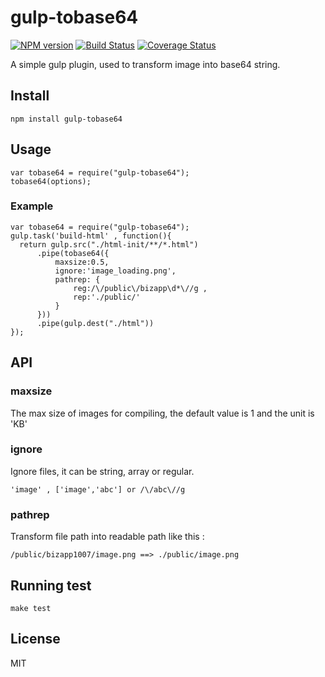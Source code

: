# gulp-tobase64

[![NPM version][npm-image]][npm-url]
[![Build Status][travis-image]][travis-url]
[![Coverage Status][coveralls-image]][coveralls-url]

A simple gulp plugin, used to transform image into base64 string.

## Install

    npm install gulp-tobase64

## Usage

    var tobase64 = require("gulp-tobase64");
    tobase64(options);

### Example

    var tobase64 = require("gulp-tobase64");
    gulp.task('build-html' , function(){
      return gulp.src("./html-init/**/*.html")
          .pipe(tobase64({
              maxsize:0.5,        
              ignore:'image_loading.png',
              pathrep: {
                  reg:/\/public\/bizapp\d*\//g ,
                  rep:'./public/'
              }
          }))
          .pipe(gulp.dest("./html"))
    });

## API

### maxsize
The max size of images for compiling, the default value is 1 and the unit is 'KB'

### ignore
Ignore files, it can be string, array or regular. <br>
```
'image' , ['image','abc'] or /\/abc\//g
```

### pathrep
Transform file path into readable path like this :
```
/public/bizapp1007/image.png ==> ./public/image.png
```

## Running test
```
make test
```

## License
MIT

[npm-url]: https://npmjs.org/package/gulp-tobase64
[npm-image]: http://img.shields.io/npm/v/gulp-tobase64.svg?style=flat-square
[travis-url]: https://travis-ci.org/whxaxes/gulp-tobase64
[travis-image]: http://img.shields.io/travis/whxaxes/gulp-tobase64.svg?style=flat-square
[coveralls-url]: https://coveralls.io/r/whxaxes/gulp-tobase64
[coveralls-image]: https://coveralls.io/repos/github/whxaxes/gulp-tobase64/badge.svg?style=flat-square